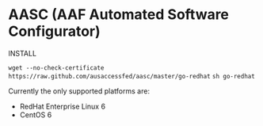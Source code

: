 AASC (AAF Automated Software Configurator)
==========================================

INSTALL

`wget --no-check-certificate https://raw.github.com/ausaccessfed/aasc/master/go-redhat`
`sh go-redhat`

Currently the only supported platforms are:
- RedHat Enterprise Linux 6
- CentOS 6
